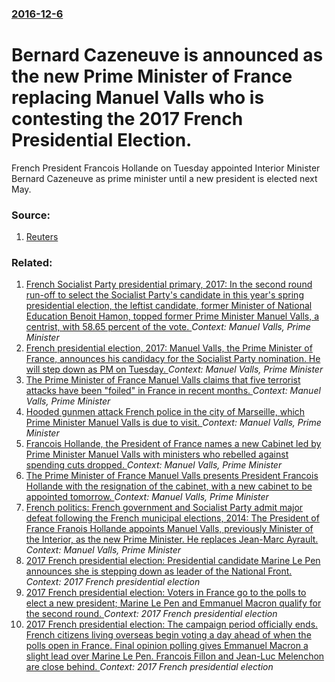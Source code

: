 ### [2016-12-6](/news/2016/12/6/index.md)

#  Bernard Cazeneuve is announced as the new Prime Minister of France replacing Manuel Valls who is contesting the 2017 French Presidential Election. 

French President Francois Hollande on Tuesday appointed Interior Minister Bernard Cazeneuve as prime minister until a new president is elected next May.


### Source:

1. [Reuters](http://www.reuters.com/article/us-france-election-idUSKBN13V0R2?feedType=RSS&feedName=topNews)

### Related:

1. [French Socialist Party presidential primary, 2017: In the second round run-off to select the Socialist Party's candidate in this year's spring presidential election, the leftist candidate, former Minister of National Education Benoit Hamon, topped former Prime Minister Manuel Valls, a centrist, with 58.65 percent of the vote. ](/news/2017/01/29/french-socialist-party-presidential-primary-2017-in-the-second-round-run-off-to-select-the-socialist-party-s-candidate-in-this-year-s-spri.md) _Context: Manuel Valls, Prime Minister_
2. [French presidential election, 2017: Manuel Valls, the Prime Minister of France, announces his candidacy for the Socialist Party nomination. He will step down as PM on Tuesday. ](/news/2016/12/5/french-presidential-election-2017-manuel-valls-the-prime-minister-of-france-announces-his-candidacy-for-the-socialist-party-nomination.md) _Context: Manuel Valls, Prime Minister_
3. [The Prime Minister of France Manuel Valls claims that five terrorist attacks have been "foiled" in France in recent months. ](/news/2015/04/23/the-prime-minister-of-france-manuel-valls-claims-that-five-terrorist-attacks-have-been-foiled-in-france-in-recent-months.md) _Context: Manuel Valls, Prime Minister_
4. [Hooded gunmen attack French police in the city of Marseille, which Prime Minister Manuel Valls is due to visit. ](/news/2015/02/9/hooded-gunmen-attack-french-police-in-the-city-of-marseille-which-prime-minister-manuel-valls-is-due-to-visit.md) _Context: Manuel Valls, Prime Minister_
5. [Francois Hollande, the President of France names a new Cabinet led by Prime Minister Manuel Valls with ministers who rebelled against spending cuts dropped. ](/news/2014/08/26/franassois-hollande-the-president-of-france-names-a-new-cabinet-led-by-prime-minister-manuel-valls-with-ministers-who-rebelled-against-spend.md) _Context: Manuel Valls, Prime Minister_
6. [The Prime Minister of France Manuel Valls presents President Francois Hollande with the resignation of the cabinet, with a new cabinet to be appointed tomorrow. ](/news/2014/08/25/the-prime-minister-of-france-manuel-valls-presents-president-franassois-hollande-with-the-resignation-of-the-cabinet-with-a-new-cabinet-to-b.md) _Context: Manuel Valls, Prime Minister_
7. [French politics: French government and Socialist Party admit major defeat following the French municipal elections, 2014: The President of France Franois Hollande appoints Manuel Valls, previously Minister of the Interior, as the new Prime Minister. He replaces Jean-Marc Ayrault. ](/news/2014/03/31/french-politics-french-government-and-socialist-party-admit-major-defeat-following-the-french-municipal-elections-2014-the-president-of-f.md) _Context: Manuel Valls, Prime Minister_
8. [2017 French presidential election: Presidential candidate Marine Le Pen announces she is stepping down as leader of the National Front. ](/news/2017/04/24/2017-french-presidential-election-presidential-candidate-marine-le-pen-announces-she-is-stepping-down-as-leader-of-the-national-front.md) _Context: 2017 French presidential election_
9. [2017 French presidential election: Voters in France go to the polls to elect a new president; Marine Le Pen and Emmanuel Macron qualify for the second round. ](/news/2017/04/23/2017-french-presidential-election-voters-in-france-go-to-the-polls-to-elect-a-new-president-marine-le-pen-and-emmanuel-macron-qualify-for.md) _Context: 2017 French presidential election_
10. [2017 French presidential election: The campaign period officially ends. French citizens living overseas begin voting a day ahead of when the polls open in France. Final opinion polling gives Emmanuel Macron a slight lead over Marine Le Pen. Francois Fillon and Jean-Luc Melenchon are close behind. ](/news/2017/04/22/2017-french-presidential-election-the-campaign-period-officially-ends-french-citizens-living-overseas-begin-voting-a-day-ahead-of-when-the.md) _Context: 2017 French presidential election_
